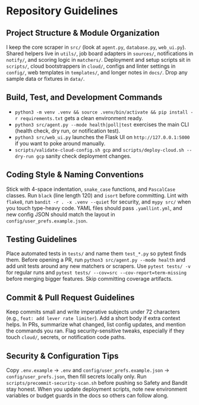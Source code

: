# Repository Guidelines

## Project Structure & Module Organization

I keep the core scraper in `src/` (look at `agent.py`, `database.py`, `web_ui.py`). Shared helpers live in `utils/`, job board adapters in `sources/`, notifications in `notify/`, and scoring logic in `matchers/`. Deployment and setup scripts sit in `scripts/`, cloud bootstrappers in `cloud/`, configs and linter settings in `config/`, web templates in `templates/`, and longer notes in `docs/`. Drop any sample data or fixtures in `data/`.

## Build, Test, and Development Commands

- `python3 -m venv .venv && source .venv/bin/activate && pip install -r requirements.txt` gets a clean environment ready.
- `python3 src/agent.py --mode health|poll|test` exercises the main CLI (health check, dry run, or notification test).
- `python3 src/web_ui.py` launches the Flask UI on `http://127.0.0.1:5000` if you want to poke around manually.
- `scripts/validate-cloud-config.sh gcp` and `scripts/deploy-cloud.sh --dry-run gcp` sanity check deployment changes.

## Coding Style & Naming Conventions

Stick with 4-space indentation, `snake_case` functions, and `PascalCase` classes. Run `black` (line length 120) and `isort` before committing. Lint with `flake8`, run `bandit -r . -x .venv --quiet` for security, and `mypy src/` when you touch type-heavy code. YAML files should pass `.yamllint.yml`, and new config JSON should match the layout in `config/user_prefs.example.json`.

## Testing Guidelines

Place automated tests in `tests/` and name them `test_*.py` so pytest finds them. Before opening a PR, run `python3 src/agent.py --mode health` and add unit tests around any new matchers or scrapers. Use `pytest tests/ -v` for regular runs and `pytest tests/ --cov=src --cov-report=term-missing` before merging bigger features. Skip committing coverage artifacts.

## Commit & Pull Request Guidelines

Keep commits small and write imperative subjects under 72 characters (e.g., `feat: add lever rate limiter`). Add a short body if extra context helps. In PRs, summarize what changed, list config updates, and mention the commands you ran. Flag security-sensitive tweaks, especially if they touch `cloud/`, secrets, or notification code paths.

## Security & Configuration Tips

Copy `.env.example` → `.env` and `config/user_prefs.example.json` → `config/user_prefs.json`, then fill secrets locally only. Run `scripts/precommit-security-scan.sh` before pushing so Safety and Bandit stay honest. When you update deployment scripts, note new environment variables or budget guards in the docs so others can follow along.

